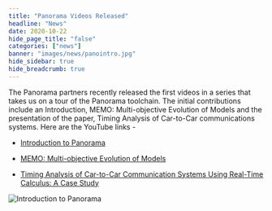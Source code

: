```yaml
---
title: "Panorama Videos Released"
headline: "News"
date: 2020-10-22
hide_page_title: "false"
categories: ["news"]
banner: "images/news/panointro.jpg"
hide_sidebar: true
hide_breadcrumb: true
---
```



The Panorama partners recently released the first videos in a series that takes us on a tour of the Panorama toolchain. The initial contributions include an Introduction, MEMO: Multi-objective Evolution of Models and the presentation of the paper, Timing Analysis of Car-to-Car communications systems. Here are the YouTube links - 

<!--more-->

* [Introduction to Panorama](https://youtu.be/3GMcZeRXASQ)

* [MEMO: Multi-objective Evolution of Models](https://youtu.be/ohZXlZUbmHI) 

* [Timing Analysis of Car-to-Car Communication Systems Using Real-Time Calculus: A Case Study](https://youtu.be/Ttc2tChHKC0)


![Introduction to Panorama](/images/news/panointro.jpg)



